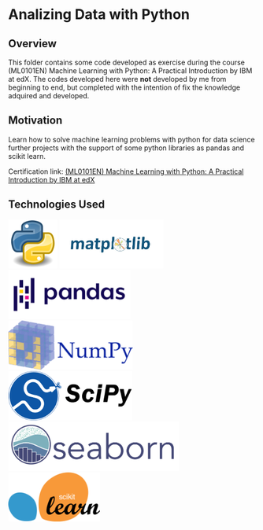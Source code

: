 # Analizing Data with Python
## Overview
This folder contains some code developed as exercise during the course (ML0101EN) Machine Learning with Python: A Practical Introduction by IBM at edX.
The codes developed here were **not** developed by me from beginning to end, but completed with the intention of fix the knowledge adquired and developed.

## Motivation
Learn how to solve machine learning problems with python for data science further projects with the support of some python libraries as pandas and scikit learn.

Certification link:
[(ML0101EN) Machine Learning with Python: A Practical Introduction by IBM at edX](https://courses.edx.org/certificates/f3cf4b8af78e42e5b3e339cc0336cf65)

## Technologies Used
<img src="/images/python.png" height="100"> <img src="/images/matplotlib.jpeg" height="100"> <img src="/images/pandas.png" height="100"> <img src="/images/numpy.png" height="100">
 <img src="/images/scipy.png" height="100">  <img src="/images/seaborn.png" height="100"> <img src="/images/sklearn.png" height="100">




